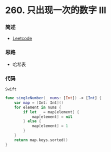 # 260. 只出现一次的数字 III

### 简述

- [Leetcode](https://leetcode-cn.com/problems/single-number-iii/)

### 思路

- 哈希表

### 代码

`Swift`

```swift
func singleNumber(_ nums: [Int]) -> [Int] {
    var map = [Int: Int]()
    for element in nums {
        if let _ = map[element] {
            map[element] = nil
        } else {
            map[element] = 1
        }
    }
    return map.keys.sorted()
}

```